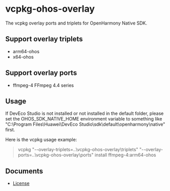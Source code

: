 ﻿# vcpkg-ohos-overlay

The vcpkg overlay ports and triplets for OpenHarmony Native SDK.

## Support overlay triplets

- arm64-ohos
- x64-ohos

## Support overlay ports

- ffmpeg-4 FFmpeg 4.4 series

## Usage

If DevEco Studio is not installed or not installed in the default folder, please
set the OHOS_SDK_NATIVE_HOME environment variable to something like
"C:\Program Files\Huawei\DevEco Studio\sdk\default\openharmony\native" first.

Here is the vcpkg usage example:

> vcpkg "--overlay-triplets=..\vcpkg-ohos-overlay\triplets" "--overlay-ports=..\vcpkg-ohos-overlay\ports" install ffmpeg-4:arm64-ohos

## Documents

- [License](License.md)
